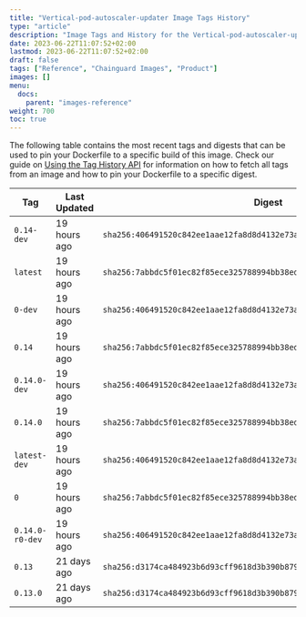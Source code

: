 ```yaml
---
title: "Vertical-pod-autoscaler-updater Image Tags History"
type: "article"
description: "Image Tags and History for the Vertical-pod-autoscaler-updater Chainguard Image"
date: 2023-06-22T11:07:52+02:00
lastmod: 2023-06-22T11:07:52+02:00
draft: false
tags: ["Reference", "Chainguard Images", "Product"]
images: []
menu:
  docs:
    parent: "images-reference"
weight: 700
toc: true
---
```


The following table contains the most recent tags and digests that can be used to pin your Dockerfile to a specific build of this image. Check our guide on [Using the Tag History API](/chainguard/chainguard-images/using-the-tag-history-api/) for information on how to fetch all tags from an image and how to pin your Dockerfile to a specific digest.

| Tag             | Last Updated | Digest                                                                    |
|-----------------|--------------|---------------------------------------------------------------------------|
| `0.14-dev`      | 19 hours ago | `sha256:406491520c842ee1aae12fa8d8d4132e73a78a4f56e1d1f05bc39738f4f745b7` |
| `latest`        | 19 hours ago | `sha256:7abbdc5f01ec82f85ece325788994bb38edfaf9ff2e7855d9f247d2ec6f89eb1` |
| `0-dev`         | 19 hours ago | `sha256:406491520c842ee1aae12fa8d8d4132e73a78a4f56e1d1f05bc39738f4f745b7` |
| `0.14`          | 19 hours ago | `sha256:7abbdc5f01ec82f85ece325788994bb38edfaf9ff2e7855d9f247d2ec6f89eb1` |
| `0.14.0-dev`    | 19 hours ago | `sha256:406491520c842ee1aae12fa8d8d4132e73a78a4f56e1d1f05bc39738f4f745b7` |
| `0.14.0`        | 19 hours ago | `sha256:7abbdc5f01ec82f85ece325788994bb38edfaf9ff2e7855d9f247d2ec6f89eb1` |
| `latest-dev`    | 19 hours ago | `sha256:406491520c842ee1aae12fa8d8d4132e73a78a4f56e1d1f05bc39738f4f745b7` |
| `0`             | 19 hours ago | `sha256:7abbdc5f01ec82f85ece325788994bb38edfaf9ff2e7855d9f247d2ec6f89eb1` |
| `0.14.0-r0-dev` | 19 hours ago | `sha256:406491520c842ee1aae12fa8d8d4132e73a78a4f56e1d1f05bc39738f4f745b7` |
| `0.13`          | 21 days ago  | `sha256:d3174ca484923b6d93cff9618d3b390b8797e293ef97e24b1b4c3116dadd1a67` |
| `0.13.0`        | 21 days ago  | `sha256:d3174ca484923b6d93cff9618d3b390b8797e293ef97e24b1b4c3116dadd1a67` |
